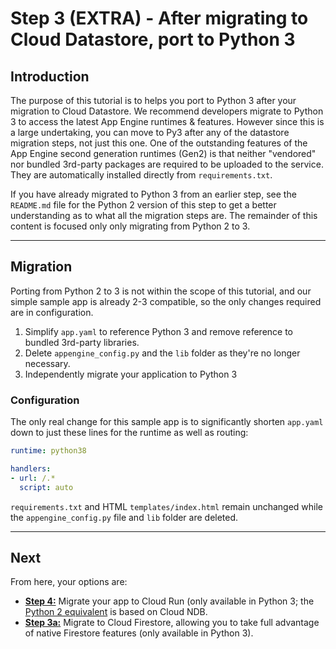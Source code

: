 # Step 3 (EXTRA) - After migrating to Cloud Datastore, port to Python 3

## Introduction

The purpose of this tutorial is to helps you port to Python 3 after your migration to Cloud Datastore. We recommend developers migrate to Python 3 to access the latest App Engine runtimes & features. However since this is a large undertaking, you can move to Py3 after any of the datastore migration steps, not just this one. One of the outstanding features of the App Engine second generation runtimes (Gen2) is that neither "vendored" nor bundled 3rd-party packages are required to be uploaded to the service. They are automatically installed directly from `requirements.txt`.

If you have already migrated to Python 3 from an earlier step, see the `README.md` file for the Python 2 version of this step to get a better understanding as to what all the migration steps are. The remainder of this content is focused only only migrating from Python 2 to 3.

---

## Migration

Porting from Python 2 to 3 is not within the scope of this tutorial, and our simple sample app is already 2-3 compatible, so the only changes required are in configuration.

1. Simplify `app.yaml` to reference Python 3 and remove reference to bundled 3rd-party libraries.
1. Delete `appengine_config.py` and the `lib` folder as they're no longer necessary.
1. Independently migrate your application to Python 3

### Configuration

The only real change for this sample app is to significantly shorten `app.yaml` down to just these lines for the runtime as well as routing:

```yml
runtime: python38

handlers:
- url: /.*
  script: auto
```

`requirements.txt` and HTML `templates/index.html` remain unchanged while the `appengine_config.py` file and `lib` folder are deleted.

---

## Next

From here, your options are:

- [**Step 4:**](/step4-cloudds-cloudrun-py3) Migrate your app to Cloud Run (only available in Python 3; the [Python 2 equivalent](/step4-cloudndb-cloudrun-py2) is based on Cloud NDB.
- [**Step 3a:**](/step3a-flask-firestore-py3) Migrate to Cloud Firestore, allowing you to take full advantage of native Firestore features (only available in Python 3).
